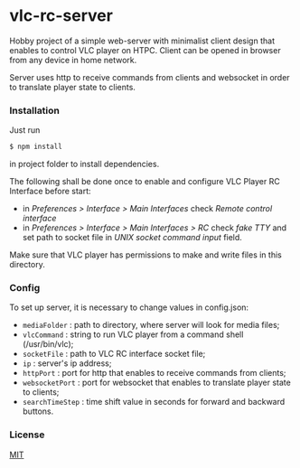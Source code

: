 # vlc-rc-server

Hobby project of a simple web-server with minimalist client design that enables to control VLC player on HTPC.
Client can be opened in browser from any device in home network.

Server uses http to receive commands from clients and websocket in order to translate player state to clients.



### Installation

Just run
```bash
$ npm install
```
in project folder to install dependencies.

The following shall be done once to enable and configure VLC Player RC Interface before start:
  - in *Preferences > Interface > Main Interfaces* check *Remote control interface*
  - in *Preferences > Interface > Main Interfaces > RC* check *fake TTY* and set path to socket file in *UNIX socket command input* field.

Make sure that VLC player has permissions to make and write files in this directory.


### Config

To set up server, it is necessary to change values in config.json:

- `mediaFolder` : path to directory, where server will look for media files;
- `vlcCommand`  : string to run VLC player from a command shell (/usr/bin/vlc);
- `socketFile`  : path to VLC RC interface socket file;
- `ip` : server's ip address;
- `httpPort` : port for http that enables to receive commands from clients;
- `websocketPort` : port for websocket that enables to translate player state to clients;
- `searchTimeStep` : time shift value in seconds for forward and backward buttons.



### License

[MIT](LICENSE)